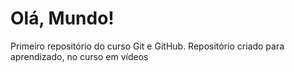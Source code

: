 # Olá, Mundo!
 Primeiro repositório do curso Git e GitHub.
Repositório  criado para aprendizado, no curso em vídeos
